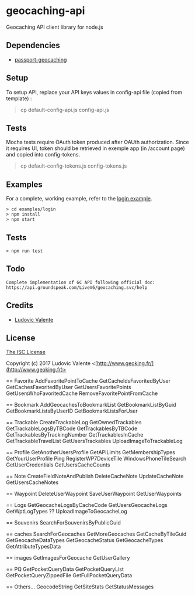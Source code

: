 # geocaching-api
Geocaching API client library for node.js

## Dependencies

  * [passport-geocaching](https://github.com/ludoo0d0a/passport-geocaching)

## Setup

To setup API, replace your API keys values in config-api file (copied from template) :
> cp default-config-api.js config-api.js  

## Tests

Mocha tests require OAuth token produced after OAUth authorization.
Since it requires UI, token should be retrieved in exemple app (in /account page) and copied into config-tokens.
> cp default-config-tokens.js config-tokens.js

## Examples

For a complete, working example, refer to the [login example](https://github.com/ludoo0d0a/geocaching-api/tree/master/examples/login).

    > cd examples/login
    > npm install
    > npm start

## Tests

    > npm run test

## Todo
    
    Complete implementation of GC API following official doc: https://api.groundspeak.com/LiveV6/geocaching.svc/help

## Credits

  - [Ludovic Valente](http://github.com/ludoo0d0a)

## License

[The ISC License](http://opensource.org/licenses/ISC)

Copyright (c) 2017 Ludovic Valente <[http://www.geoking.fr/](http://www.geoking.fr)>

== Favorite
AddFavoritePointToCache
GetCacheIdsFavoritedByUser
GetCachesFavoritedByUser
GetUsersFavoritePoints
GetUsersWhoFavoritedCache
RemoveFavoritePointFromCache

== Bookmark
AddGeocachesToBookmarkList
GetBookmarkListByGuid
GetBookmarkListsByUserID
GetBookmarkListsForUser

== Trackable
CreateTrackableLog
GetOwnedTrackables
GetTrackableLogsByTBCode
GetTrackablesByTBCode
GetTrackablesByTrackingNumber
GetTrackablesInCache
GetTrackableTravelList
GetUsersTrackables
UploadImageToTrackableLog

== Profile
GetAnotherUsersProfile
GetAPILimits
GetMembershipTypes
GetYourUserProfile
Ping
RegisterWP7DeviceTile
WindowsPhoneTileSearch
GetUserCredentials
GetUsersCacheCounts

== Note
CreateFieldNoteAndPublish
DeleteCacheNote
UpdateCacheNote
GetUsersCacheNotes

== Waypoint
DeleteUserWaypoint
SaveUserWaypoint
GetUserWaypoints

== Logs
GetGeocacheLogsByCacheCode
GetUsersGeocacheLogs
GetWptLogTypes ??
UploadImageToGeocacheLog

== Souvenirs
SearchForSouvenirsByPublicGuid

== caches
SearchForGeocaches
GetMoreGeocaches
GetCacheByTileGuid
GetGeocacheDataTypes
GetGeocacheStatus
GetGeocacheTypes
GetAttributeTypesData

== images
GetImagesForGeocache
GetUserGallery

== PQ
GetPocketQueryData
GetPocketQueryList
GetPocketQueryZippedFile
GetFullPocketQueryData

== Others...
GeocodeString
GetSiteStats
GetStatusMessages